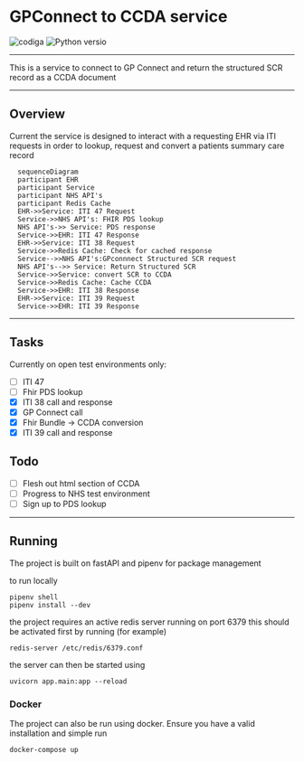 # GPConnect to CCDA service
![codiga](https://api.codiga.io/project/34799/status/svg)
![Python versio](https://img.shields.io/github/pipenv/locked/python-version/JMathiszig-Lee/GPconnect)

---


This is a service to connect to GP Connect and return the structured SCR record as a CCDA document

---
## Overview

Current the service is designed to interact with a requesting EHR via ITI requests in order to lookup, request and convert a patients summary care record
```mermaid
  sequenceDiagram
  participant EHR
  participant Service
  participant NHS API's
  participant Redis Cache
  EHR->>Service: ITI 47 Request
  Service->>NHS API's: FHIR PDS lookup
  NHS API's->> Service: PDS response
  Service->>EHR: ITI 47 Response
  EHR->>Service: ITI 38 Request
  Service->>Redis Cache: Check for cached response
  Service-->>NHS API's:GPconnnect Structured SCR request
  NHS API's-->> Service: Return Structured SCR
  Service->>Service: convert SCR to CCDA
  Service->>Redis Cache: Cache CCDA
  Service->>EHR: ITI 38 Response
  EHR->>Service: ITI 39 Request
  Service->>EHR: ITI 39 Response
```
---
## Tasks
Currently on open test environments only:
- [ ] ITI 47
- [ ] Fhir PDS lookup
- [x] ITI 38 call and response
- [x] GP Connect call
- [x] Fhir Bundle -> CCDA conversion
- [x] ITI 39 call and response

## Todo
- [ ] Flesh out html section of CCDA
- [ ] Progress to NHS test environment
- [ ] Sign up to PDS lookup

---
## Running

The project is built on fastAPI and pipenv for package management

to run locally
```
pipenv shell
pipenv install --dev
```
the project requires an active redis server running on port 6379
this should be activated first by running (for example)
```
redis-server /etc/redis/6379.conf
```
the server can then be started using
```
uvicorn app.main:app --reload
```

### Docker

The project can also be run using docker. Ensure you have a valid installation and simple run
```
docker-compose up
```
